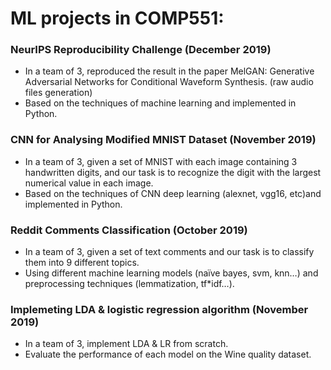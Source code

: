 # ML projects in COMP551:

### NeurIPS Reproducibility Challenge (December 2019)

- In a team of 3, reproduced the result in the paper MelGAN: Generative Adversarial Networks for Conditional Waveform Synthesis. (raw audio files generation)
- Based on the techniques of machine learning and implemented in Python.

### CNN for Analysing Modified MNIST Dataset (November 2019)

- In a team of 3,  given a set of MNIST with each image containing 3 handwritten digits, and our task is to recognize the digit with the largest numerical value in each image.
- Based on the techniques of CNN deep learning (alexnet, vgg16, etc)and implemented in Python.

### Reddit Comments Classification (October 2019)

- In a team of 3,  given a set of text comments and our task is to classify them into 9 different topics.
- Using different machine learning models (naïve bayes, svm, knn…) and preprocessing techniques (lemmatization, tf*idf…).

### Implemeting LDA & logistic regression algorithm (November 2019)

- In a team of 3, implement LDA & LR from scratch.
- Evaluate the performance of each model on the Wine quality dataset.

